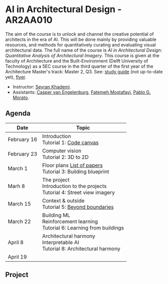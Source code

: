 # AI in Architectural Design - AR2AA010

The aim of the course is to unlock and channel the creative potential of architects in the era of AI. 
This will be done mainly by providing valuable resources, and methods for quantitatively curating and evaluating visual architectural data.
The full name of the course is *AI in Architectural Design: Quantitative Analysis of Architectural Imagery*.
This course is given at the faculty of Architecture and the Built-Environment (Delft University of Technology) as a 5EC course in the third quarter of the first year of the Architecture Master's track: Master 2, Q3.
See: [study guide](https://www.studiegids.tudelft.nl/a101_displayCourse.do?course_id=63933) (not up-to-date yet), [flyer](/assets/flyer.jpeg).

- Instructor: [Seyran Khademi](mailto:s.khademi@tudelft.nl).
- Assistants: [Casper van Engelenburg](mailto:c.c.j.vanengelenburg@tudelft.nl), [Fatemeh Mostafavi](mailto:f.mostafavi@tudelft.nl), [Pablo G. Morato](mailto:p.g.moratodominguez@tudelft.nl).

## Agenda 

| Date | Topic |
| --- | --- |
| February 16 | Introduction <br> Tutorial 1: [Code canvas](/tutorials/1_code_canvas.ipynb) |
| February 23 | Computer vision <br> Tutorial 2: 3D to 2D |
| March 1 | Floor plans [List of papers](/seminars/papers.md) <br> Tutorial 3: Building blueprint |
| Marh 8 | The project <br>Introduction to the projects <br> Tutorial 4: Street view imagery |
| March 15 | Context & outside <br> Tutorial 5: [Beyond boundaries](/tutorials/5_beyond_boundaries.ipynb)  |
| March 22 | Building ML <br> Reinforcement learning <br> Tutorial 6: Learning from buildings |
| April 8 |  Architectural harmony <br>Interpretable AI <br> Tutorial 8: Architectural harmony  |
| April 19 |  |

## Project